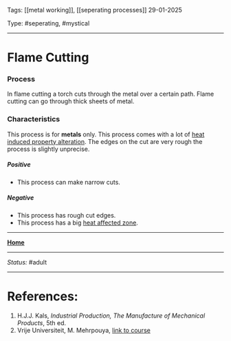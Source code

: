 Tags: [[metal working]], [[seperating processes]]
29-01-2025

Type: #seperating, #mystical

---
# Flame Cutting
### Process
In flame cutting a torch cuts through the metal over a certain path. Flame cutting can go through thick sheets of metal.

### Characteristics
This process is for __metals__ only.
This process comes with a lot of [heat induced property alteration](Crystal%20Manipulation%20and%20Deformation.md). The edges on the cut are very rough the process is slightly unprecise.
##### Positive
- This process can make narrow cuts.
##### Negative
- This process has rough cut edges.
- This process has a big [heat affected zone](Crystal%20Manipulation%20and%20Deformation.md#hot%20deformation).








---
__[Home](!%20Manufacturing%20Technologies%20Overview.md)__

---
_Status:_ #adult

---
# References:

1. H.J.J. Kals, _Industrial Production, The Manufacture of Mechanical Products_, 5th ed.
2. Vrije Universiteit, M. Mehrpouya, [link to course](https://canvas.utwente.nl/courses/15351)